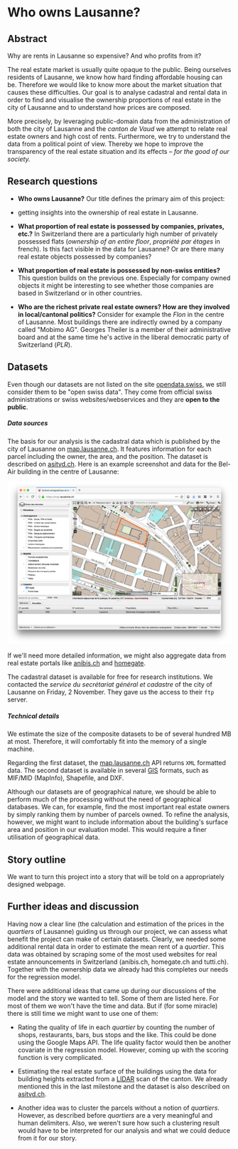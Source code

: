 # Who owns Lausanne?

## Abstract

Why are rents in Lausanne so expensive? And who profits from it?

The real estate market is usually quite opaque to the public. Being ourselves
residents of Lausanne, we know how hard finding affordable housing can be.
Therefore we would like to know more about the market situation that causes
these difficulties. Our goal is to analyse cadastral and rental data in order to
find and visualise the ownership proportions of real estate in the city of
Lausanne and to understand how prices are composed.

More precisely, by leveraging public-domain data from the administration of both
the city of Lausanne and the _canton de Vaud_ we attempt to relate real estate
owners and high cost of rents. Furthermore, we try to understand the data from a
political point of view. Thereby we hope to improve the transparency of the real
estate situation and its effects – _for the good of our society._

## Research questions

 - **Who owns Lausanne?** Our title defines the primary aim of this project:
 - getting insights into the ownership of real estate in Lausanne.

 - **What proportion of real estate is possessed by companies,    privates,
   etc.?** In Switzerland there are a particularly high number of privately
   possessed flats (_ownership of an entire floor_, _propriété par étages_ in
   french). Is this fact visible in the data for Lausanne? Or are there many
   real estate objects possessed by companies?

 - **What proportion of real estate is possessed by non-swiss entities?** This
   question builds on the previous one. Especially for company owned objects it
   might be interesting to see whether those companies are based in Switzerland
   or in other countries.

 - **Who are the richest private real estate owners? How are they involved in
   local/cantonal politics?** Consider for example the _Flon_ in the centre of
   Lausanne. Most buildings there are indirectly owned by a company called
   "Mobimo AG". Georges Theiler is a member of their administrative board and at
   the same time he's active in the liberal democratic party of Switzerland
   (_PLR_).

## Datasets

Even though our datasets are not listed on the site
[opendata.swiss](https://opendata.swiss), we still consider them to be "open
swiss data". They come from official swiss administrations or swiss
websites/webservices and they are **open to the public**.

##### Data sources

The basis for our analysis is the cadastral data which is published by the city
of Lausanne on [map.lausanne.ch](https://map.lausanne.ch). It features
information for each parcel including the owner, the area, and the position. The
dataset is described on
[asitvd.ch](https://www.asitvd.ch/chercher/catalogue.html?view=sheet&guid=486&catalog=main&type=complete&preview=search_list).
Here is an example screenshot and data for the Bel-Air building in the centre of
Lausanne:

![Bel-Air](belair.png)

<!-- TODO: Johnny: Change this paragraph for the scraping -->

If we'll need more detailed information, we might also aggregate data from real
estate portals like [anibis.ch](https://anibis.ch) and
[homegate](https://www.homegate.ch/).

<!-- TODO: Johnny: Change this for todays perspective where we have the data -->

The cadastral dataset is available for free for research institutions. We
contacted the _service du secrétariat général et cadastre_ of the city of
Lausanne on Friday, 2 November. They gave us the access to their `ftp` server.

##### Technical details

We estimate the size of the composite datasets to be of several hundred MB at
most. Therefore, it will comfortably fit into the memory of a single machine.

Regarding the first dataset, the [map.lausanne.ch](https://map.lausanne.ch) API
returns `XML` formatted data. The second dataset is available in several
[GIS](https://en.wikipedia.org/wiki/Geographic_information_system) formats, such
as MIF/MID (MapInfo), Shapefile, and DXF.

Although our datasets are of geographical nature, we should be able to perform
much of the processing without the need of geographical databases. We can, for
example, find the most important real estate owners by simply ranking them by
number of parcels owned. To refine the analysis, however, we might want to
include information about the building's surface area and position in our
evaluation model. This would require a finer utilisation of geographical data.

## Story outline

We want to turn this project into a story that will be told on a appropriately
designed webpage.


## Further ideas and discussion

Having now a clear line (the calculation and estimation of the prices in the
_quartiers_ of Lausanne) guiding us through our project, we can assess what
benefit the project can make of certain datasets. Clearly, we needed some
additional rental data in order to estimate the mean rent of a _quartier_.
This data was obtained by scraping some of the most used websites for real
estate announcements in Switzerland (anibis.ch, homegate.ch and tutti.ch).
Together with the ownership data we already had this completes our needs for
the regression model.

There were additional ideas that came up during our discussions of the model
and the story we wanted to tell. Some of them are listed here. For most of them
we won't have the time and data. But if (for some miracle) there is still time
we might want to use one of them:

- Rating the quality of life in each _quartier_ by counting the number of shops,
  restaurants, bars, bus stops and the like. This could be done using the Google
  Maps API. The life quality factor would then be another covariate in the
  regression model. However, coming up with the scoring function is very
  complicated.

- Estimating the real estate surface of the buildings using the data for
  building heights extracted from a [LIDAR](https://en.wikipedia.org/wiki/Lidar)
  scan of the canton. We already mentioned this in the last milestone and the
  dataset is also described on
  [asitvd.ch](https://www.asitvd.ch/chercher/catalogue.html?view=sheet&guid=553&catalog=main&type=complete&preview=search_list).

- Another idea was to cluster the parcels without a notion of _quartiers_.  
  However, as described before _quartiers_ are a very meaningful and human
  delimiters. Also, we weren't sure how such a clustering result would have to
  be interpreted for our analysis and what we could deduce from it for our
  story.
